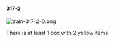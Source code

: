 #### 317-2
![train-317-2-0.png](https://github.com/lil-lab/nlvr/raw/master/nlvr/train/images/36/train-317-2-0.png "train-317-2-0.png")

There is at least 1 box with 2 yellow items